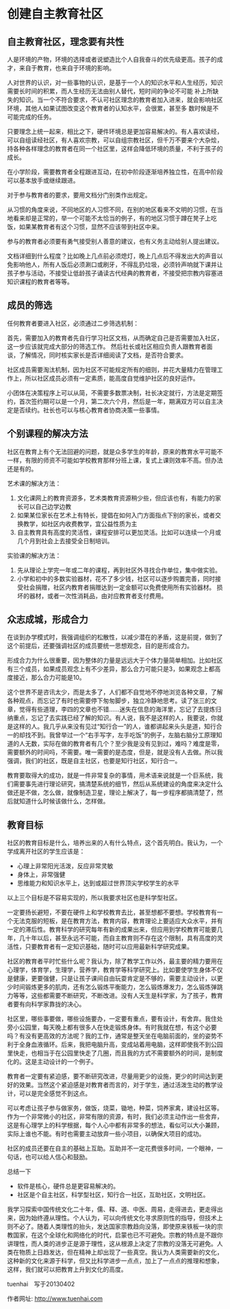 # 创建自主教育社区 

## 自主教育社区，理念要有共性

人是环境的产物，环境的选择或者说塑造比个人自我奋斗的优先级更高。孩子的成才，来自于教育，也来自于环境的影响。

人对世界的认识，对一些事物的认识，是基于一个人的知识水平和人生经历，知识需要长时间的积累，而人生经历无法由别人替代，短时间的争论不可能 补上所缺失的知识。当一个不符合要求，不认可社区理念的教育者加入进来，就会影响社区环境，其他人如果试图改变这个教育者的认知水平，会很累，甚至多 数时候是不可能完成的任务。

只要理念上统一起来，相比之下，硬件环境总是更加容易解决的。有人喜欢读经，可以自组读经社区，有人喜欢宗教，可以自组宗教社区，但千万不要来个大杂烩，持各种各样理念的教育者在同一个社区里，这样会降低环境的质量，不利于孩子的成长。

在小学阶段，需要教育者全程跟进互动，在初中阶段逐渐培养独立性，在高中阶段可以基本放手或继续跟进。

对于参与教育者的要求，要用文档分门别类作出规定。

从习惯的角度来说，不同地区的人习惯不同，在别的地区看来不文明的习惯，在当地看来却是正常的，举一个可能不太恰当的例子，有的地区习惯于蹲在凳子上吃饭，如果某教育者有这个习惯，显然不应该带到社区中来。

参与的教育者必须要有勇气接受别人善意的建议，也有义务主动给别人提出建议。

文档详细到什么程度？比如晚上几点前必须熄灯，晚上几点后不得发出大的声音以免影响他人，所有人饭后必须涮口或刷牙，不得乱扔垃圾，必须铃声响就下课并让孩子参与活动，不接受让低龄孩子诵读古代经典的教育者，不接受把宗教内容塞进知识课程的教育者等等。


## 成员的筛选

任何教育者要进入社区，必须通过二步筛选机制：

首先，需要加入的教育者先自行学习社区文档，从而确定自己是否需要加入社区，这一步应该就完成大部分的筛选工作。
然后社长或社区相应负责人跟教育者面谈，了解情况，同时核实家长是否详细阅读了文档，是否符合要求。

社区成员需要淘汰机制，因为社区不可能规定所有的细则，并花大量精力在管理工作上，所以社区成员必须有一定素质，能高度自觉维护社区的良好运作。

小团体在决策程序上可以从简，不需要多数票决制，社长决定就行，方法是定期签约，首次签约期可以是一个月，第二次六个月，然后是一年，期满双方可以自主决定是否续约。社长也可以与核心教育者协商决策一些事情。

## 个别课程的解决方法

社区在教育上有个无法回避的问题，就是众多学生的年龄，原来的教育水平可能不一样，有限的师资不可能如学校教育那样分班上课，复式上课则效率不高。但办法还是有的。


艺术课的解决方法：

1. 文化课网上的教育资源多，艺术类教育资源稍少些，但应该也有，有能力的家长可以自己边学边教
2. 如果某位家长在艺术上有特长，提倡在如何入门方面指点下别的家长，或者交换教学，如社区内收费教学，宜公益性质为主
3. 自主教育具有高度的灵活性，课程安排可以更加灵活。比如可以连续一个月或几个月到社会上去接受全日制培训。


实验课的解决方法：

1. 先从理论上学完一年或二年的课程，再到社区外寻找合作单位，集中做实验。
2. 小学和初中的多数实验器材，花不了多少钱，社区可以逐步购置完善，同时接受社会捐赠，社区内教育者捐赠达到一定金额可以免费使用所有实验器材。
	损坏的器材，或者一次性消耗品，由对应教育者支付费用。


## 众志成城，形成合力

在谈到办学模式时，我强调组织的松散性，以减少潜在的矛盾，这是前提，做到了这个前提后，还要强调社区的成员要统一思想观念，目的是形成合力。

形成合力为什么很重要，因为整体的力量是远远大于个体力量简单相加。比如社区有三个成员，如果成员观念上有不少差异，那么合力可能只是3，如果观念上都高度接近，那么合力可能是10。

这个世界不是咨讯太少，而是太多了，人们都不自觉地不停地浏览各种文章，了解各种观点，而忘记了有时也需要停下匆匆脚步，独立冷静地思考。读了张三的文章，觉得有些道理，李四的文章也不错......迷失在信息的海洋里，忘记了去提炼归纳重点，忘记了去实践已经了解的知识。有人说，我不是这样的人，我要说，你就是这样的人。我几乎从来没有见过“知行合一”的人，谁都讲起来头头是道，知行合一的却找不到。我曾举过一个“右手写字，左手吃饭”的例子，左脑右脑分工原理知道的人无数，实际在做的教育者有几个？至少我是没有见到过，难吗？难度是零，需要额外的时间吗，不需要。唯一需要的是态度，但是，就是没有人去做。所以我强调，我们的社区，既是自主社区，也要是知行社区，知行合一。

教育要取得大的成功，就是一件非常复杂的事情，用术语来说就是一个巨系统，我们需要事先进行理论研究，搞清楚系统的细节，然后从系统建设的角度来决定什么做还是不做，怎么做，就像制造卫星，理论上解决了，每一步程序都搞清楚了，然后就知道什么时候该做什么，怎样做。

## 教育目标

社区的教育目标是什么，培养出来的人有什么特点，这个首先明白。我认为，一个学成离开社区的学生应该是：

- 心理上非常阳光活泼，反应非常灵敏
- 身体上，非常强健
- 思维能力和知识水平上，达到或超过世界顶尖学校学生的水平


以上三个目标是不容易实现的，所以我要求社区也是科学型社区。


一定要扬长避短，不要在硬件上和学校教育去比，甚至想都不要想。学校教育有一个无法克服的短板，是在教育方法，教育内容，教育理论上要适应大众水平，并有一定的滞后性。教育科学的研究每年有新的成果出来，但应用到学校教育可能要几年，几十年以后，甚至永远不可能，而自主教育则不存在这个限制，具有高度的灵活性，只要教育者有一定知识基础，随时可以应用最新科学研究成果。


社区的教育者平时忙些什么呢？我认为，除了教学工作以外，最主要的精力要用在心理学，体育学，生理学，营养学，教育学等科学研究上。比如要使学生身体不仅是健康，更要强健，只是让孩子课间自由玩耍肯定是不够的，需要主动设计，以更少时间锻炼更多的肌肉，还有怎么锻炼平衡能力，怎么锻炼爆发力，怎么锻炼弹跳力等等，这些都需要不断研究，不断改进。没有人天生是科学家，为了孩子，教育者要有向科学家靠拢的决心。

社区里，哪些事要做，哪些设施要办，一定要有重点，要有设计，有舍弃。我住处旁小公园里，每天晚上都有很多人在快走锻炼身体。有时我就在想，有这个必要吗？有没有更高效的方法呢？我的工作，通常是整天坐在电脑前面的，坐的姿势不利于全身血液循环。后来，我把电脑升高，变成站着用电脑，这样即使我不到公园里快走，也相当于在公园里快走了几圈，而且我的方式不需要额外的时间，是制度化的。这是主动设计的一个例子。

教育者一定要有紧迫感，要不断研究改进，尽量用更少的设施，更少的时间达到更好的效果。当然这个紧迫感是对教育者而言的，对于学生，通过活泼生动的教学设计，可以是完全感觉不到这点。

可以考虑让孩子参与做家务，做饭，烧菜，锄地，种菜，饲养家禽，建设社区等。作为一个非常微小的社区，非常有限的资源，有时，我们必须主动作出一些舍弃，这是有心理学上的科学根据，每个人心中都有非常多的想法，看似可以大小兼顾，实际上谁也不能。有时也需要主动放弃一些小项目，以确保大项目的成功。

社区的成员还要在自主的基础上互助。互助并不一定花费很多时间，一个眼神，一句话，也可以给人信心和鼓励。

总结一下

- 软件是核心，硬件总是更容易解决的。
- 社区是个自主社区，科学型社区，知行合一社区，互助社区，文明社区。

我学习探索中国传统文化二十年，儒、释、道、中医、周易，走得进去，更走得出来，因为始终遵从理性。个人认为，可以向传统文化寻求原则性的指导，但技术上则不必了。随着人类理性的抬头，发达国家宗教趋向没落，即使原来铁板一块的宗教国家，在这个全球化和网络化的时代，启蒙也已不可避免。宗教的特点是不跟你讲理性，而人类的进步正是源于理性，这从根源上决定了宗教的没落无可避免。人类在物质上日趋发达，但在精神上却出现了一些真空。我认为人类需要新的文化，这种新的文化来源于科学，但又比科学进步一点点，加上了一点点的推理和想象，这样，我们就可以把教育上升到文化的高度。


tuenhai　写于20130402

作者网址:   http://www.tuenhai.com